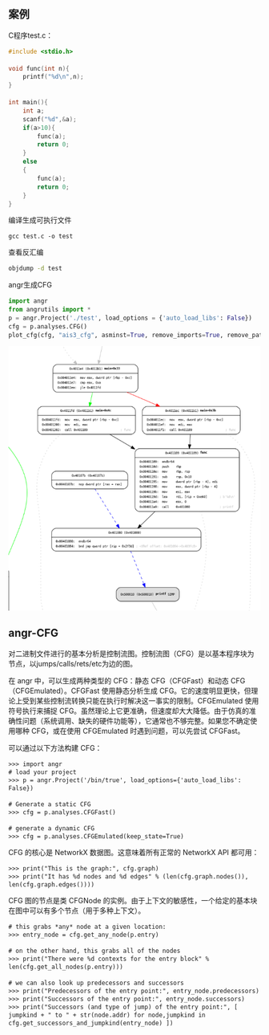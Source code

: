 ## 案例
C程序test.c：
```c
#include <stdio.h>

void func(int n){
	printf("%d\n",n);
}

int main(){
	int a;
	scanf("%d",&a);
	if(a>10){
		func(a);
		return 0;
	}
	else
	{
		func(a);
		return 0;
	}
}
```

编译生成可执行文件

```
gcc test.c -o test
```

查看反汇编

```bash
objdump -d test
```

angr生成CFG

```python
import angr
from angrutils import *
p = angr.Project('./test', load_options = {'auto_load_libs': False})
cfg = p.analyses.CFG()
plot_cfg(cfg, "ais3_cfg", asminst=True, remove_imports=True, remove_path_terminator=True)
```

![](images/Pasted%20image%2020230814114115.png)

## angr-CFG
对二进制文件进行的基本分析是控制流图。控制流图（CFG）是以基本程序块为节点，以jumps/calls/rets/etc为边的图。

在 angr 中，可以生成两种类型的 CFG：静态 CFG（CFGFast）和动态 CFG（CFGEmulated）。CFGFast 使用静态分析生成 CFG。它的速度明显更快，但理论上受到某些控制流转换只能在执行时解决这一事实的限制。CFGEmulated 使用符号执行来捕捉 CFG。虽然理论上它更准确，但速度却大大降低。由于仿真的准确性问题（系统调用、缺失的硬件功能等），它通常也不够完整。如果您不确定使用哪种 CFG，或在使用 CFGEmulated 时遇到问题，可以先尝试 CFGFast。

可以通过以下方法构建 CFG：
```
>>> import angr
# load your project
>>> p = angr.Project('/bin/true', load_options={'auto_load_libs': False})

# Generate a static CFG
>>> cfg = p.analyses.CFGFast()

# generate a dynamic CFG
>>> cfg = p.analyses.CFGEmulated(keep_state=True)
```

CFG 的核心是 NetworkX 数据图。这意味着所有正常的 NetworkX API 都可用：

```
>>> print("This is the graph:", cfg.graph)
>>> print("It has %d nodes and %d edges" % (len(cfg.graph.nodes()), len(cfg.graph.edges())))
```

CFG 图的节点是类 CFGNode 的实例。由于上下文的敏感性，一个给定的基本块在图中可以有多个节点（用于多种上下文）。

```
# this grabs *any* node at a given location:
>>> entry_node = cfg.get_any_node(p.entry)

# on the other hand, this grabs all of the nodes
>>> print("There were %d contexts for the entry block" % len(cfg.get_all_nodes(p.entry)))

# we can also look up predecessors and successors
>>> print("Predecessors of the entry point:", entry_node.predecessors)
>>> print("Successors of the entry point:", entry_node.successors)
>>> print("Successors (and type of jump) of the entry point:", [ jumpkind + " to " + str(node.addr) for node,jumpkind in cfg.get_successors_and_jumpkind(entry_node) ])
```












